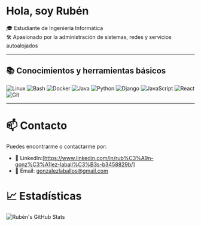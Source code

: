 # Hola, soy Rubén

🎓 Estudiante de Ingeniería Informática  
🛠️ Apasionado por la administración de sistemas, redes y servicios autoalojados

---

## 📚 Conocimientos y herramientas básicos

![Linux](https://img.shields.io/badge/Linux-FCC624?style=flat-square&logo=linux&logoColor=black)
![Bash](https://img.shields.io/badge/Bash-4EAA25?style=flat-square&logo=gnubash&logoColor=white)
![Docker](https://img.shields.io/badge/Docker-2496ED?style=flat-square&logo=docker&logoColor=white)
![Java](https://img.shields.io/badge/Java-007396?style=flat-square&logo=openjdk&logoColor=white)
![Python](https://img.shields.io/badge/Python-3776AB?style=flat-square&logo=python&logoColor=white)
![Django](https://img.shields.io/badge/Django-092E20?style=flat-square&logo=django&logoColor=white)
![JavaScript](https://img.shields.io/badge/JavaScript-F7DF1E?style=flat-square&logo=javascript&logoColor=black)
![React](https://img.shields.io/badge/React-61DAFB?style=flat-square&logo=react&logoColor=black)
![Git](https://img.shields.io/badge/Git-F05032?style=flat-square&logo=git&logoColor=white)

---

# 📫 Contacto

Puedes encontrarme o contactarme por:

- 💼 LinkedIn:[https://www.linkedin.com/in/rub%C3%A9n-gonz%C3%A1lez-laball%C3%B3s-b3458829b/]
- 📧 Email: gonzalezlaballos@gmail.com

# 📈 Estadísticas

![Rubén's GitHub Stats](https://github-readme-stats.vercel.app/api?username=rubengonlab&show_icons=true&theme=radical)
